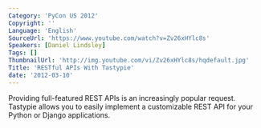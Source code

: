 ```yaml
---
Category: 'PyCon US 2012'
Copyright: ''
Language: 'English'
SourceUrl: 'https://www.youtube.com/watch?v=Zv26xHYlc8s'
Speakers: [Daniel Lindsley]
Tags: []
ThumbnailUrl: 'http://img.youtube.com/vi/Zv26xHYlc8s/hqdefault.jpg'
Title: 'RESTful APIs With Tastypie'
date: '2012-03-10'
---
```

Providing full-featured REST APIs is an increasingly popular request. Tastypie
allows you to easily implement a customizable REST API for your Python or
Django applications.

